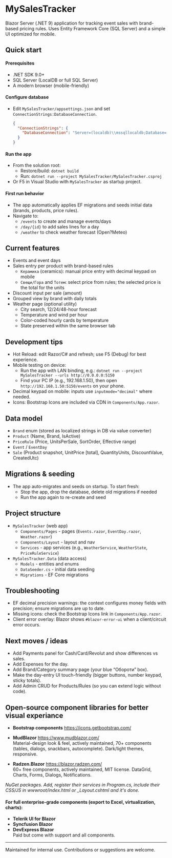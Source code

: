 # MySalesTracker

Blazor Server (.NET 9) application for tracking event sales with brand-based pricing rules. Uses Entity Framework Core (SQL Server) and a simple UI optimized for mobile.

## Quick start

#### Prerequisites

- .NET SDK 9.0+
- SQL Server (LocalDB or full SQL Server)
- A modern browser (mobile-friendly)

#### Configure database

- Edit `MySalesTracker/appsettings.json` and set `ConnectionStrings:DatabaseConnection`.
  ```json
  {
    "ConnectionStrings": {
      "DatabaseConnection": "Server=(localdb)\\mssqllocaldb;Database=MySalesTracker;Trusted_Connection=True;MultipleActiveResultSets=true"
    }
  }
  ```

#### Run the app

- From the solution root:
  - Restore/build: `dotnet build`
  - Run: `dotnet run --project MySalesTracker/MySalesTracker.csproj`
- Or F5 in Visual Studio with `MySalesTracker` as startup project.

#### First run behavior

- The app automatically applies EF migrations and seeds initial data (brands, products, price rules).
- Navigate to:
  - `/events` to create and manage events/days
  - `/day/{id}` to add sales lines for a day
  - `/weather` to check weather forecast (Open?Meteo)

## Current features

- Events and event days
- Sales entry per product with brand-based rules
  - `Керамика` (ceramics): manual price entry with decimal keypad on mobile
  - `Свещи/Гора` and `Тотем`: select price from rules; the selected price is the total for the units
- Discount input per sale (amount)
- Grouped view by brand with daily totals
- Weather page (optional utility)
  - City search, 12/24/48-hour forecast
  - Temperature and wind per hour
  - Color-coded hourly cards by temperature
  - State preserved within the same browser tab

## Development tips

- Hot Reload: edit Razor/C# and refresh; use F5 (Debug) for best experience.
- Mobile testing on device:
  - Run the app with LAN binding, e.g.: `dotnet run --project MySalesTracker --urls http://0.0.0.0:5150`
  - Find your PC IP (e.g., 192.168.1.50), then open `http://192.168.1.50:5150/events` on your phone.
- Decimal keypad on mobile: inputs use `inputmode="decimal"` where needed.
- Icons: Bootstrap Icons are included via CDN in `Components/App.razor`.

## Data model

- `Brand` enum (stored as localized strings in DB via value converter)
- `Product` (Name, Brand, IsActive)
- `PriceRule` (Price, UnitsPerSale, SortOrder, Effective range)
- `Event` / `EventDay`
- `Sale` (Product snapshot, UnitPrice [total], QuantityUnits, DiscountValue, CreatedUtc)

## Migrations & seeding

- The app auto-migrates and seeds on startup. To start fresh:
  - Stop the app, drop the database, delete old migrations if needed
  - Run the app again to re-create and seed

## Project structure

- `MySalesTracker` (web app)
  - `Components/Pages` - pages (`Events.razor`, `EventDay.razor`, `Weather.razor`)
  - `Components/Layout` - layout and nav
  - `Services` - app services (e.g., `WeatherService`, `WeatherState`, `PriceRuleService`)
- `MySalesTracker.Data` (data access)
  - `Models` - entities and enums
  - `DataSeeder.cs` - initial data seeding
  - `Migrations` - EF Core migrations

## Troubleshooting

- EF decimal precision warnings: the context configures money fields with precision; ensure migrations are up to date.
- Missing icons: check the Bootstrap Icons link in `Components/App.razor`.
- Client error overlay: Blazor shows `#blazor-error-ui` when a client/circuit error occurs.

## Next moves / ideas

- Add Payments panel for Cash/Card/Revolut and show differences vs sales.
- Add Expenses for the day.
- Add Brand/Category summary page (your blue “Обороти” box).
- Make the day-entry UI touch-friendly (bigger buttons, number keypad, sticky totals).
- Add Admin CRUD for Products/Rules (so you can extend logic without code).

## Open-source component libraries for better visual experiance

- **Bootstrap components** https://icons.getbootstrap.com/

- **MudBlazor** https://www.mudblazor.com/ \
  Material-design look & feel, actively maintained, 70+ components (tables, dialogs, snackbars, autocomplete). Dark/light themes, responsive.

- **Radzen.Blazor** https://blazor.radzen.com/ \
  60+ free components, actively maintained, MIT license. DataGrid, Charts, Forms, Dialogs, Notifications.

_NuGet packages. Add, register their services in Program.cs, include their CSS/JS in wwwroot/index.html or \_Layout.cshtml and it's done._

#### For full enterprise-grade components (export to Excel, virtualization, charts):

- **Telerik UI for Blazor**
- **Syncfusion Blazor**
- **DevExpress Blazor**\
  Paid but come with support and all components.

---

Maintained for internal use. Contributions or suggestions are welcome.
